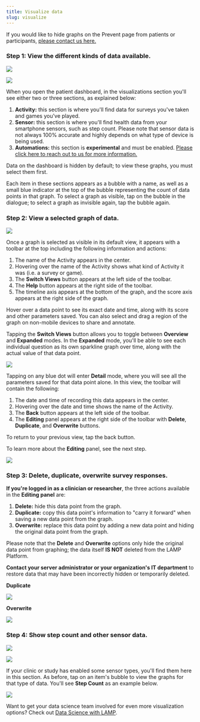 ```yaml
---
title: Visualize data
slug: visualize
---
```


If you would like to hide graphs on the Prevent page from patients or participants, [please contact us here.](mailto:team@digitalpsych.org)

### Step 1: View the different kinds of data available.

![](../assets/Screen_Shot_2020-10-02_at_3.01.26_PM.png)

![](../assets/Screen_Shot_2020-10-02_at_3.01.36_PM.png)

When you open the patient dashboard, in the visualizations section you'll see either two or three sections, as explained below:

1. **Activity:** this section is where you'll find data for surveys you've taken and games you've played.
2. **Sensor:** this section is where you'll find health data from your smartphone sensors, such as step count. Please note that sensor data is not always 100% accurate and highly depends on what type of device is being used.
3. **Automations:** this section is **experimental** and must be enabled. [Please click here to reach out to us for more information.](mailto:team@digitalpsych.org)

Data on the dashboard is hidden by default; to view these graphs, you must select them first.

Each item in these sections appears as a bubble with a name, as well as a small blue indicator at the top of the bubble representing the count of data points in that graph. To select a graph as visible, tap on the bubble in the dialogue; to select a graph as invisible again, tap the bubble again.

### Step 2: View a selected graph of data.

![](../assets/Screen_Shot_2020-01-31_at_4.59.00_PM.png)

Once a graph is selected as visible in its default view, it appears with a toolbar at the top including the following information and actions:

1. The name of the Activity appears in the center.
2. Hovering over the name of the Activity shows what kind of Activity it was (i.e. a survey or game).
3. The **Switch Views** button appears at the left side of the toolbar.
4. The **Help** button appears at the right side of the toolbar. 
5. The timeline axis appears at the bottom of the graph, and the score axis appears at the right side of the graph.

Hover over a data point to see its exact date and time, along with its score and other parameters saved. You can also select and drag a region of the graph on non-mobile devices to share and annotate.

Tapping the **Switch Views** button allows you to toggle between **Overview** and **Expanded** modes. In the **Expanded** mode, you'll be able to see each individual question as its own sparkline graph over time, along with the actual value of that data point.

![](../assets/Screen_Shot_2020-01-31_at_5.00.08_PM.png)

Tapping on any blue dot will enter **Detail** mode, where you will see all the parameters saved for that data point alone. In this view, the toolbar will contain the following: 

1. The date and time of recording this data appears in the center.
2. Hovering over the date and time shows the name of the Activity.
3. The **Back** button appears at the left side of the toolbar.
4. The **Editing** panel appears at the right side of the toolbar with **Delete**, **Duplicate**, and **Overwrite** buttons.

To return to your previous view, tap the back button.

To learn more about the **Editing** panel, see the next step.

![](../assets/Screen_Shot_2020-01-31_at_4.59.31_PM.png)

### Step 3: Delete, duplicate, overwrite survey responses.

**If you're logged in as a clinician or researcher**, the three actions available in the **Editing panel** are:

1. **Delete:** hide this data point from the graph.
2. **Duplicate:** copy this data point's information to "carry it forward" when saving a new data point from the graph.
3. **Overwrite:** replace this data point by adding a new data point and hiding the original data point from the graph.

Please note that the **Delete** and **Overwrite** options only hide the original data point from graphing; the data itself **IS NOT** deleted from the LAMP Platform. 

**Contact your server administrator or your organization's IT department** to restore data that may have been incorrectly hidden or temporarily deleted.

**Duplicate**

![](../assets/Screen_Shot_2020-10-02_at_3.04.16_PM.png)

**Overwrite**

![](../assets/Screen_Shot_2020-10-02_at_3.03.50_PM.png)

### Step 4: Show step count and other sensor data.

![](../assets/Screen_Shot_2020-10-02_at_3.01.26_PM.png)

![](../assets/Screen_Shot_2020-10-02_at_3.01.36_PM.png)

If your clinic or study has enabled some sensor types, you'll find them here in this section. As before, tap on an item's bubble to view the graphs for that type of data. You'll see **Step Count** as an example below. 

![](../assets/Screen_Shot_2020-01-31_at_4.57.21_PM.png)

Want to get your data science team involved for even more visualization options? Check out [Data Science with LAMP](https://www.notion.so/5420896d7b034afa8326f28e6bd24000).
